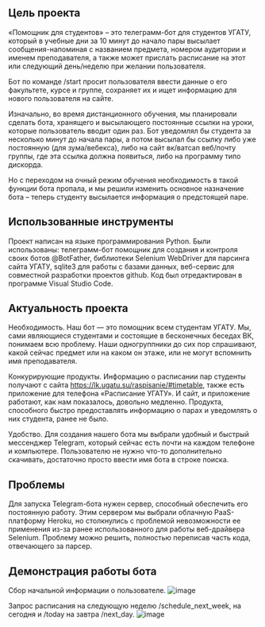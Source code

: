## Цель проекта
«Помощник для студентов» – это телеграмм-бот для студентов УГАТУ, 
который в учебные дни за 10 минут до начало пары высылает сообщения-напоминая с названием предмета, номером аудитории и именем 
преподавателя, а также может прислать расписание на этот или следующий 
день/неделю при желании пользователя.

Бот по команде /start просит пользователя ввести данные о его 
факультете, курсе и группе, сохраняет их и ищет информацию для нового 
пользователя на сайте. 

Изначально, во время дистанционного обучения, мы планировали 
сделать бота, хранящего и высылающего постоянные ссылки на уроки, 
которые пользователь вводит один раз. Бот уведомлял бы студента за 
несколько минут до начала пары, а потом высылал бы ссылку либо уже 
постоянную (для зума/вебекса), либо на сайт вк/ватсап веб/почту группы, где 
эта ссылка должна появиться, либо на программу типо дискорда.

Но с переходом на очный режим обучения необходимость в такой 
функции бота пропала, и мы решили изменить основное назначение бота – 
теперь студенту высылается информация о предстоящей паре.
## Использованные инструменты
Проект написан на языке программирования Python. 
Были использованы: телеграмм-бот помощник для создания и контроля 
своих ботов @BotFather, библиотеки Selenium WebDriver для парсинга сайта 
УГАТУ, sqlite3 для работы с базами данных, веб-сервис для совместной 
разработки проектов github.
Код был отредактирован в программе Visual Studio Code.

## Актуальность проекта
Необходимость. Наш бот — это помощник всем студентам УГАТУ. 
Мы, сами являющиеся студентами и состоящие в бесконечных беседах 
ВК, понимаем всю проблему. Наши одногруппники до сих пор 
спрашивают, какой сейчас предмет или на каком он этаже, или не 
могут вспомнить имя преподавателя.

Конкурирующие продукты. Информацию о расписании пар студенты 
получают с сайта https://lk.ugatu.su/raspisanie/#timetable,  также есть 
приложение для телефона «Расписание УГАТУ». И сайт, и приложение 
работают, как нам показалось, довольно медленно. Продукта, 
способного быстро предоставлять информацию о парах и уведомлять о 
них студента, ранее не было.

Удобство. Для создания нашего бота мы выбрали удобный и быстрый 
мессенджер Telegram, который сейчас есть почти на каждом телефоне 
и компьютере. Пользователю не нужно что-то дополнительно 
скачивать, достаточно просто ввести имя бота в строке поиска.

## Проблемы
Для запуска Telegram-бота нужен сервер, способный обеспечить его 
постоянную работу. Этим сервером мы выбрали облачную PaaS-платформу 
Heroku, но столкнулись с проблемой невозможности ее применения из-за 
ранее использованного для работы веб-драйвера Selenium. Проблему можно 
решить, полностью переписав часть кода, отвечающего за парсер.

## Демонстрация работы бота
 
Сбор начальной информации о пользователе.
![image](https://github.com/user-attachments/assets/d9e781ab-6cf9-4c5c-bd84-176a1bf1a985)

Запрос расписания на следующую неделю /schedule_next_week, на сегодня и 
/today на завтра /next_day.
![image](https://github.com/user-attachments/assets/cc984162-da6e-4572-b071-f6d53713badf)



